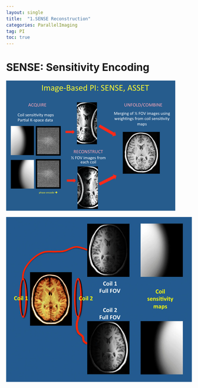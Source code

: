```yaml
---
layout: single
title:  "1.SENSE Reconstruction"
categories: ParallelImaging
tag: PI
toc: true
---
```


# SENSE: Sensitivity Encoding

![SENSE01](../images/2023-03-28-SENSE/SENSE01.png)



![SENSE02](../images/2023-03-28-SENSE/SENSE02.jpg)
